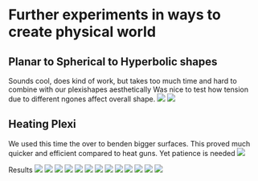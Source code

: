 # Further experiments in ways to create physical world


## Planar to Spherical to Hyperbolic shapes
Sounds cool, does kind of work, but takes too much time and hard to combine with our plexishapes aesthetically
Was nice to test how tension due to different ngones affect overall shape.
![](/Devlog/img/jpg/2023-05-10-devlog-2577.jpeg)
![](/Devlog/img/jpg/2023-05-10-devlog-2578.jpeg)



## Heating Plexi

We used this time the over to benden bigger surfaces. This proved much quicker and efficient compared to heat guns.
Yet patience is needed
![](/Devlog/img/jpg/2023-05-10-devlog-2559.jpeg)

Results
![](/Devlog/img/jpg/2023-05-10-devlog-2570.jpeg)
![](/Devlog/img/jpg/2023-05-10-devlog-2579.jpeg)
![](/Devlog/img/jpg/2023-05-10-devlog-2580.jpeg)
![](/Devlog/img/jpg/2023-05-10-devlog-2581.jpeg)
![](/Devlog/img/jpg/2023-05-10-devlog-2582.jpeg)
![](/Devlog/img/jpg/2023-05-10-devlog-2583.jpeg)
![](/Devlog/img/jpg/2023-05-10-devlog-2585.jpeg)
![](/Devlog/img/jpg/2023-05-10-devlog-2588.jpeg)
![](/Devlog/img/jpg/2023-05-10-devlog-2590.jpeg)
![](/Devlog/img/jpg/2023-05-10-devlog-2592.jpeg)
![](/Devlog/img/jpg/2023-05-10-devlog-2595.jpeg)
![](/Devlog/img/jpg/2023-05-10-devlog-2596.jpeg)
![](/Devlog/img/jpg/2023-05-10-devlog-2599.jpeg)